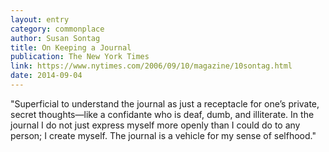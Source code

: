 ```yaml
---
layout: entry
category: commonplace
author: Susan Sontag
title: On Keeping a Journal
publication: The New York Times
link: https://www.nytimes.com/2006/09/10/magazine/10sontag.html
date: 2014-09-04
---
```


"Superficial to understand the journal as just a receptacle for one’s private, secret thoughts—like a confidante who is deaf, dumb, and illiterate. In the journal I do not just express myself more openly than I could do to any person; I create myself. The journal is a vehicle for my sense of selfhood."